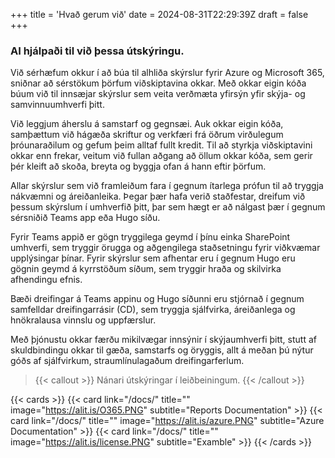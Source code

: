 +++
title = 'Hvað gerum við'
date = 2024-08-31T22:29:39Z
draft = false
+++


### AI hjálpaði til við þessa útskýringu.
Við sérhæfum okkur í að búa til alhliða skýrslur fyrir Azure og Microsoft 365, sniðnar að sérstökum þörfum viðskiptavina okkar. Með okkar eigin kóða búum við til innsæjar skýrslur sem veita verðmæta yfirsýn yfir skýja- og samvinnuumhverfi þitt.

Við leggjum áherslu á samstarf og gegnsæi. Auk okkar eigin kóða, samþættum við hágæða skriftur og verkfæri frá öðrum virðulegum þróunaraðilum og gefum þeim alltaf fullt kredit. Til að styrkja viðskiptavini okkar enn frekar, veitum við fullan aðgang að öllum okkar kóða, sem gerir þér kleift að skoða, breyta og byggja ofan á hann eftir þörfum.

Allar skýrslur sem við framleiðum fara í gegnum ítarlega prófun til að tryggja nákvæmni og áreiðanleika. Þegar þær hafa verið staðfestar, dreifum við þessum skýrslum í umhverfið þitt, þar sem hægt er að nálgast þær í gegnum sérsniðið Teams app eða Hugo síðu.

Fyrir Teams appið er gögn tryggilega geymd í þínu einka SharePoint umhverfi, sem tryggir örugga og aðgengilega staðsetningu fyrir viðkvæmar upplýsingar þínar. Fyrir skýrslur sem afhentar eru í gegnum Hugo eru gögnin geymd á kyrrstöðum síðum, sem tryggir hraða og skilvirka afhendingu efnis.

Bæði dreifingar á Teams appinu og Hugo síðunni eru stjórnað í gegnum samfelldar dreifingarrásir (CD), sem tryggja sjálfvirka, áreiðanlega og hnökralausa vinnslu og uppfærslur.


Með þjónustu okkar færðu mikilvægar innsýnir í skýjaumhverfi þitt, stutt af skuldbindingu okkar til gæða, samstarfs og öryggis, allt á meðan þú nýtur góðs af sjálfvirkum, straumlínulagaðum dreifingarferlum.

> {{< callout >}}
  Nánari útskýringar í leiðbeiningum.
{{< /callout >}}

{{< cards >}}
  {{< card link="/docs/" title="" image="https://alit.is/O365.PNG" subtitle="Reports Documentation" >}}
  {{< card link="/docs/" title="" image="https://alit.is/azure.PNG" subtitle="Azure Documentation" >}}
  {{< card link="/docs/" title="" image="https://alit.is/license.PNG" subtitle="Examble" >}}
{{< /cards >}}
